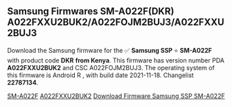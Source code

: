 <h2>Samsung Firmwares SM-A022F(DKR) A022FXXU2BUK2/A022FOJM2BUJ3/A022FXXU2BUJ3</h2>
Download the Samsung firmware for the ✅ <strong>Samsung SSP </strong> ⭐ <strong>SM-A022F</strong> with product code <strong>DKR</strong> <strong> from Kenya</strong>. This firmware has version number PDA <strong>A022FXXU2BUK2</strong> and CSC A022FOJM2BUJ3. The operating system of this firmware is Android R , with build date 2021-11-18. Changelist <strong>22787134</strong>.


[SM-A022F](https://samfirm.shop/samsung/model/SM-A022F)
[A022FXXU2BUK2](https://samfirm.shop/samsung/pda/A022FXXU2BUK2)
[Download Firmware Samsung SSP SM-A022F](https://samfirm.shop/samsung/firmware/475388)
